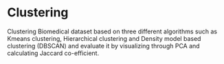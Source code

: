 # Clustering
Clustering Biomedical dataset based on three different algorithms such as Kmeans clustering, Hierarchical clustering and Density model based clustering (DBSCAN) and evaluate it by visualizing through PCA and calculating Jaccard co-efficient. 
